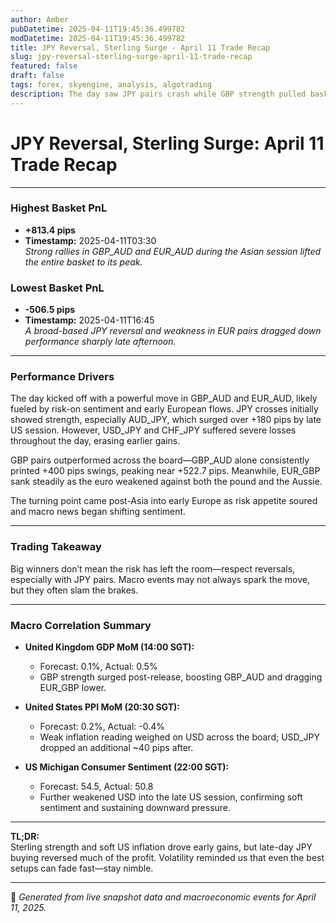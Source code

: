 ```yaml
---
author: Amber
pubDatetime: 2025-04-11T19:45:36.499782
modDatetime: 2025-04-11T19:45:36.499782
title: JPY Reversal, Sterling Surge - April 11 Trade Recap
slug: jpy-reversal-sterling-surge-april-11-trade-recap
featured: false
draft: false
tags: forex, skyengine, analysis, algotrading
description: The day saw JPY pairs crash while GBP strength pulled baskets into profit early. Late reversals and soft US data chopped into gains.
---
```


# **JPY Reversal, Sterling Surge: April 11 Trade Recap**

---

### Highest Basket PnL  
- **+813.4 pips**  
- **Timestamp:** 2025-04-11T03:30  
*Strong rallies in GBP_AUD and EUR_AUD during the Asian session lifted the entire basket to its peak.*

### Lowest Basket PnL  
- **-506.5 pips**  
- **Timestamp:** 2025-04-11T16:45  
*A broad-based JPY reversal and weakness in EUR pairs dragged down performance sharply late afternoon.*

---

### Performance Drivers  
The day kicked off with a powerful move in GBP_AUD and EUR_AUD, likely fueled by risk-on sentiment and early European flows. JPY crosses initially showed strength, especially AUD_JPY, which surged over +180 pips by late US session. However, USD_JPY and CHF_JPY suffered severe losses throughout the day, erasing earlier gains.  

GBP pairs outperformed across the board—GBP_AUD alone consistently printed +400 pips swings, peaking near +522.7 pips. Meanwhile, EUR_GBP sank steadily as the euro weakened against both the pound and the Aussie.  

The turning point came post-Asia into early Europe as risk appetite soured and macro news began shifting sentiment.

---

### Trading Takeaway  
Big winners don’t mean the risk has left the room—respect reversals, especially with JPY pairs. Macro events may not always spark the move, but they often slam the brakes.

---

### Macro Correlation Summary  
- **United Kingdom GDP MoM (14:00 SGT):**  
  - Forecast: 0.1%, Actual: 0.5%  
  - GBP strength surged post-release, boosting GBP_AUD and dragging EUR_GBP lower.

- **United States PPI MoM (20:30 SGT):**  
  - Forecast: 0.2%, Actual: -0.4%  
  - Weak inflation reading weighed on USD across the board; USD_JPY dropped an additional ~40 pips after.

- **US Michigan Consumer Sentiment (22:00 SGT):**  
  - Forecast: 54.5, Actual: 50.8  
  - Further weakened USD into the late US session, confirming soft sentiment and sustaining downward pressure.

---

**TL;DR:**  
Sterling strength and soft US inflation drove early gains, but late-day JPY buying reversed much of the profit. Volatility reminded us that even the best setups can fade fast—stay nimble.

---

📅 *Generated from live snapshot data and macroeconomic events for April 11, 2025.*
